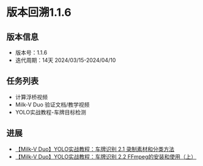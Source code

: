 # 版本回溯1.1.6

## 版本信息

- 版本号：1.1.6
- 迭代周期：14天 2024/03/15-2024/04/10

## 任务列表

- 计算浮桥视频 
- Milk-V Duo 验证文档/教学视频
- YOLO实战教程-车牌目标检测


## 进展

- [【Milk-V Duo】YOLO实战教程：车牌识别 2.1 录制素材和分类方法](https://www.bilibili.com/video/BV1gYoDYkExY/?spm_id_from=333.1387.upload.video_card.click&vd_source=417238cd96b1b549d14bcb35a9da3cf0)
- [【Milk-V Duo】YOLO实战教程：车牌识别 2.2 FFmpeg的安装和使用（上）](https://www.bilibili.com/video/BV117o4YvEXv/?spm_id_from=333.1387.homepage.video_card.click&vd_source=417238cd96b1b549d14bcb35a9da3cf0)
